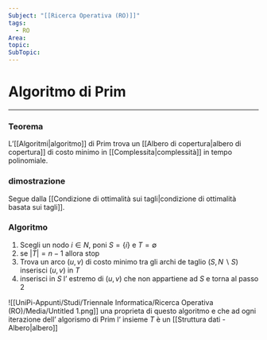 ```yaml
---
Subject: "[[Ricerca Operativa (RO)]]"
tags:
  - RO
Area: 
topic: 
SubTopic:
---
```


# Algoritmo di Prim
---

### Teorema

L’[[Algoritmi|algoritmo]] di Prim trova un [[Albero di copertura|albero di copertura]] di costo minimo in [[Complessita|complessità]] in tempo polinomiale.

### dimostrazione

Segue dalla [[Condizione di ottimalità sui tagli|condizione di ottimalità basata sui tagli]].

### Algoritmo

1. Scegli un nodo $i \in N$, poni $S = \{i\}$ e $T = \emptyset$
2. se $|T|= n-1$ allora stop
3. Trova un arco $(u,v)$ di costo minimo tra gli archi de taglio $(S,N \backslash S)$ inserisci $(u,v)$ in  $T$
4. inserisci in $S$ l’ estremo di $(u,v)$ che non appartiene ad $S$ e torna al passo $2$

![[UniPi-Appunti/Studi/Triennale Informatica/Ricerca Operativa (RO)/Media/Untitled 1.png]]
una proprieta di questo algoritmo e che ad ogni iterazione dell’ algorismo di Prim l‘ insieme  $T$ è un [[Struttura dati - Albero|albero]]

